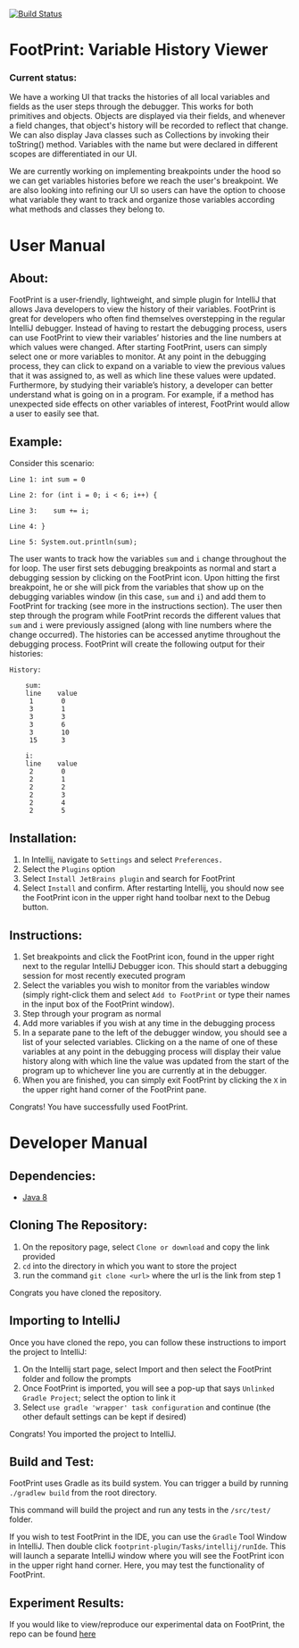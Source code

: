 [![Build Status](https://travis-ci.com/cnhguy/FootPrint.svg?branch=master)](https://travis-ci.com/cnhguy/FootPrint)

# FootPrint: Variable History Viewer
### Current status:
We have a working UI that tracks the histories of all local variables and fields as the user steps through the debugger.
This works for both primitives and objects. Objects are displayed via their fields, and whenever a field changes, 
that object's history will be recorded to reflect that change. We can also display Java classes such as Collections by invoking their toString() method. Variables with the name but were declared in different scopes are differentiated in our UI.

We are currently working on implementing breakpoints under the hood so we can get variables histories before we reach
the user's breakpoint. We are also looking into refining our UI so users can have the option to choose what variable they
want to track and organize those variables according what methods and classes they belong to. 

# User Manual

## About:

FootPrint is a user-friendly, lightweight, and simple plugin for IntelliJ that allows Java developers to view the history of their variables. FootPrint is great for developers who often find themselves overstepping in the regular IntelliJ debugger. Instead of having to restart the debugging process, users can use FootPrint to view their variables’ histories and the line numbers at which values were changed. After starting FootPrint, users can simply select one or more variables to monitor. At any point in the debugging process, they can click to expand on a variable to view the previous values that it was assigned to, as well as which line these values were updated. Furthermore, by studying their variable’s history, a developer can better understand what is going on in a program. For example, if a method has unexpected side effects on other variables of interest, FootPrint would allow a user to easily see that.

## Example: 
 
Consider this scenario:
```
Line 1: int sum = 0

Line 2: for (int i = 0; i < 6; i++) {

Line 3:    sum += i; 
    
Line 4: }

Line 5: System.out.println(sum); 
```
 
The user wants to track how the variables `sum` and `i` change throughout the for loop. The user first sets debugging breakpoints as normal and start a debugging session by clicking on the FootPrint icon. Upon hitting the first breakpoint, he or she will pick from the variables that show up on the debugging variables window (in this case, `sum` and `i`) and add them to FootPrint for tracking (see more in the instructions section). The user then step through the program while FootPrint records the different values that `sum` and `i` were previously assigned (along with line numbers where the change occurred). The histories can be accessed anytime throughout the debugging process. FootPrint will create the following output for their histories:
 
	History:
 
		sum:
		line    value
		 1       0
		 3       1
		 3       3
		 3       6
		 3       10
		 15      3
		 
		i:
		line    value
		 2       0
		 2       1
		 2       2
		 2       3
		 2       4
		 2       5
		 
## Installation:

1) In Intellij, navigate to `Settings` and select `Preferences.` 
2) Select the `Plugins` option
3) Select `Install JetBrains plugin` and search for FootPrint
4) Select `Install` and confirm. After restarting Intellij, you should now see the FootPrint icon in the upper right hand toolbar next to the Debug button.
 
## Instructions:

1) Set breakpoints and click the FootPrint icon, found in the upper right next to the regular IntelliJ Debugger icon. This should start a debugging session for most recently executed program
2) Select the variables you wish to monitor from the variables window (simply right-click them and select `Add to FootPrint` or type their names in the input box of the FootPrint window).
3) Step through your program as normal
4) Add more variables if you wish at any time in the debugging process
5) In a separate pane to the left of the debugger window, you should see a list of your selected variables. Clicking on a the name of one of these variables at any point in the debugging process will display their value history along with which line the value was updated from the start of the program up to whichever line you are currently at in the debugger.
6) When you are finished, you can simply exit FootPrint by clicking the `X` in the upper right hand corner of the FootPrint pane.

Congrats! You have successfully used FootPrint.

# Developer Manual

## Dependencies:

* [Java 8](http://www.oracle.com/technetwork/java/javase/downloads/jdk8-downloads-2133151.html)


## Cloning The Repository:

1) On the repository page, select `Clone or download` and copy the link provided
2) `cd` into the directory in which you want to store the project
3) run the command `git clone <url>` where the url is the link from step 1

Congrats you have cloned the repository.

## Importing to IntelliJ

Once you have cloned the repo, you can follow these instructions to import the project to IntelliJ:

1) On the Intellij start page, select Import and then select the FootPrint folder and follow the prompts
2) Once FootPrint is imported, you will see a pop-up that says `Unlinked Gradle Project`; select the option to link it
3) Select `use gradle 'wrapper' task configuration` and continue (the other default settings can be kept if desired)

Congrats! You imported the project to IntelliJ.

## Build and Test:

FootPrint uses Gradle as its build system. You can trigger a build by running `./gradlew build` from the root directory.

This command will build the project and run any tests in the `/src/test/` folder.

If you wish to test FootPrint in the IDE, you can use the `Gradle` Tool Window in IntelliJ. Then double click `footprint-plugin/Tasks/intellij/runIde`. This will launch a separate IntelliJ window where you will see the FootPrint icon in the upper right hand corner. Here, you may test the functionality of FootPrint.

## Experiment Results:

If you would like to view/reproduce our experimental data on FootPrint, the repo can be found [here](https://github.com/hangbuiii/FootPrintTest)
